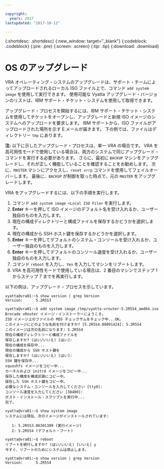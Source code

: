 ```yaml
---

copyright:
  years: 2017
lastupdated: "2017-10-12"

---
```


{:shortdesc: .shortdesc}
{:new_window: target="_blank"}
{:codeblock: .codeblock}
{:pre: .pre}
{:screen: .screen}
{:tip: .tip}
{:download: .download}

# OS のアップグレード
VRA オペレーティング・システムのアップグレードは、サポート・チームによってアップロードされるローカル ISO ファイル上で、コマンド ``add system image`` を使用して実行できます。 使用可能な Vyatta アップグレード・バージョンのリストは、IBM サポート・チケット・システムを使用して取得できます。

アップグレード・プロセスを開始するには、IBM サポート・チケット・システムを使用してチケットをオープンし、アップグレードと新規 ISO イメージのシステムへのアップロードを要求します。 IBM サポートから、ISO ファイルがアップロードされた場所を示す E メールが届きます。 下の例では、ファイルはディレクトリー ``tmp`` にあります。

**注:** 以下に示したアップグレード・プロセスは、単一 VRA の場合です。 VRA を高可用性モードで使用している場合は、両方のシステムで同じアップグレード・コマンドを実行する必要があります。 さらに、最初に `BACKUP` マシンをアップグレードし、それが正しく機能していることを確認することをお勧めします。 次に、`MASTER` マシンにアクセスし、`reset vrrp` コマンドを使用してフェイルオーバーします。 最後に、`BACKUP` が制御を取った時点で、元の `MASTER` をアップグレードします。

VRA をアップグレードするには、以下の手順を実行します。

1. コマンド ``add system image <Local ISO File>`` を実行します。
2. **Enter** キーを押して ISO イメージのデフォルト名を受け入れるか、ユーザー独自のものを入力します。
3. 現在の構成ディレクトリーと構成ファイルを保存するかどうかを選択します。
4. 現在の構成から SSH ホスト鍵を保存するかどうかを選択します。
5. **Enter** キーを押してデフォルトのシステム・コンソールを受け入れるか、ユーザー独自のものを入力します。
6. **Enter** キーを押してデフォルトのコンソール速度を受け入れるか、ユーザー独自のものを入力します。
7. コマンド `reboot` を入力し、`Yes` を入力してマシンをリブートします。
8. VRA を高可用性モードで使用している場合は、2 番目のマシンでステップ 1 からステップ 7 までを再実行します。

以下の例は、アップグレード・プロセスを示しています。

```
vyatta@vra01:~$ show version | grep Version
Version:      5.2R5S3

vyatta@vra01:~$ add system image /tmp/vyatta-vrouter-5.2R5S4_amd64.iso
Brocade vRouter イメージ・インストーラーにようこそ。
ISO イメージ上のファイルの MD5 チェックサムをチェック中...OK。
このイメージにどのような名前を付けますか? [5.2R5S4.08091424]: 5.2R5S4
このイメージは次の名前になります: 5.2R5S4
現在の構成ディレクトリーと構成ファイルを
保存しますか? (はい/いいえ) [はい]:
現在の構成を保存中...
現在の構成から SSH ホスト鍵を
保存しますか? (はい/いいえ) [はい]:
SSH 鍵を保存中...
squashfs イメージをコピー中...
カーネルおよび initrd イメージをコピー中...
保存した構成を構成区画にコピー中。
保存した SSH ホスト鍵をコピー中。
必要なシステム・コンソールを入力してください [tty0]:
コンソール速度を入力してください [38400]:
ポスト・インストール・スクリプトを実行中...
完了。

vyatta@vra01:~$ show system image
システムには現在、次のイメージがインストールされています:

   1: 5.2R5S3.06301309 (実行イメージ)
   2: 5.2R5S4 (デフォルト・ブート)

vyatta@vra01:~$ reboot
リブートを続行しますか? (はい/いいえ) [いいえ] y
今すぐ、リブートのためにシステムは停止します。

vyatta@vra01:~$ show version | grep Version
Version:      5.2R5S4
```
